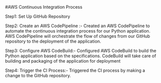 #AWS Continuous Integration Process

Step1: Set Up GitHub Repository

Step2: Create an AWS CodePipeline :- Created an AWS CodePipeline to automate the continuous integration process for our Python application. AWS CodePipeline will orchestrate the flow of changes from our GitHub repository to the deployment of the application.

Step3: Configure AWS CodeBuild:- Configured AWS CodeBuild to build the Python application based on the specifications. CodeBuild will take care of building and packaging of the application for deployment

Step4: Trigger the CI Process:- Triggered the CI process by making a change to the GitHub repository.
